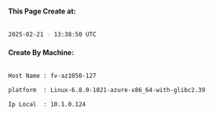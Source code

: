 
   
#### This Page Create at:

```bash

2025-02-21 - 13:38:50 UTC

```

#### Create By Machine:

```bash

Host Name : fv-az1050-127

platform  : Linux-6.8.0-1021-azure-x86_64-with-glibc2.39

Ip Local  : 10.1.0.124

```

